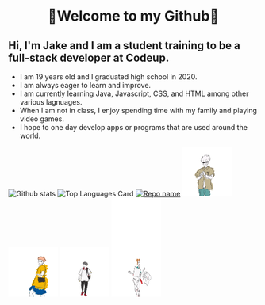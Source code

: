 <h1 align="center">🤟Welcome to my Github🤟</h1>
<h2>Hi, I'm Jake and I am a student training to be a full-stack developer at Codeup.</h2>
  <ul>
    <li>I am 19 years old and I graduated high school in 2020.</li>
    <li>I am always eager to learn and improve.</li>
    <li>I am currently learning Java, Javascript, CSS, and HTML among other various lagnuages.</li>
    <li>When I am not in class, I enjoy spending time with my family and playing video games.</li>
    <li>I hope to one day develop apps or programs that are used around the world.</li>
  </ul>



![Github stats](https://github-readme-stats.vercel.app/api?username=jakechadwell&theme=material-palenight&show_icons=true&count_private=true&include_all_commits=true&height=100px)
![Top Languages Card](https://github-readme-stats.vercel.app/api/top-langs/?username=jakechadwell&theme=material-palenight&height=100px)
[![Repo name](https://github-readme-stats.vercel.app/api/pin/?username=jakechadwell&repo=weathermap-project&theme=material-palenight)](https://github.com/jakechadwell/weathermap-project)
<img src="https://raw.githubusercontent.com/jakechadwell/jakechadwell/main/imgs/gojo.gif" width="100px">
<img src="https://raw.githubusercontent.com/jakechadwell/jakechadwell/main/imgs/itadori.gif" width="100px">
<img src="https://raw.githubusercontent.com/jakechadwell/jakechadwell/main/imgs/fushigiro.gif" width="100px">
<img src="https://raw.githubusercontent.com/jakechadwell/jakechadwell/main/imgs/kugisaki.gif" width="100px" height="200px">


<!--
**jakechadwell/jakechadwell** is a ✨ _special_ ✨ repository because its `README.md` (this file) appears on your GitHub profile.


<img src="https://github-readme-stats.vercel.app/api?username=jakechadwell&theme=material-palenight&show_icons=true&count_private=true&locale=en" alt="Chadwell" />

![Github stats](https://github-readme-stats.vercel.app/api?username=jakechadwell&theme=material-palenight&show_icons=true&count_private=true&include_all_commits=true&height=100px)

![Top Languages Card](https://github-readme-stats.vercel.app/api/top-langs/?username=jakechadwell&theme=material-palenight&height=100px)
<br>

Here are some ideas to get you started:

- 🔭 I’m currently working on ...
- 🌱 I’m currently learning ...
- 👯 I’m looking to collaborate on ...
- 🤔 I’m looking for help with ...
- 💬 Ask me about ...
- 📫 How to reach me: ...
- 😄 Pronouns: ...
- ⚡ Fun fact: ...
-->
